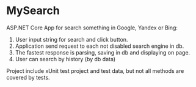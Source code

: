# MySearch
ASP.NET Core App for search something in Google, Yandex or Bing:
1. User input string for search and click button.
2. Application send request to each not disabled search engine in db.
3. The fastest response is parsing, saving in db and displaying on page.
4. User can search by history (by db data)

Project include xUnit test project and test data, but not all methods are covered by tests.

